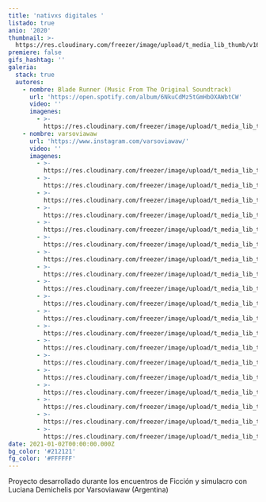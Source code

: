 ```yaml
---
title: 'nativxs digitales '
listado: true
anio: '2020'
thumbnail: >-
  https://res.cloudinary.com/freezer/image/upload/t_media_lib_thumb/v1609561536/2021/19_cimhe4.jpg
premiere: false
gifs_hashtag: ''
galeria:
  stack: true
  autores:
    - nombre: Blade Runner (Music From The Original Soundtrack)
      url: 'https://open.spotify.com/album/6NkuCdMz5tGmHbOXAWbtCW'
      video: ''
      imagenes:
        - >-
          https://res.cloudinary.com/freezer/image/upload/t_media_lib_thumb/v1609560119/2021/1_ibxx5j.jpg
    - nombre: varsoviawaw
      url: 'https://www.instagram.com/varsoviawaw/'
      video: ''
      imagenes:
        - >-
          https://res.cloudinary.com/freezer/image/upload/t_media_lib_thumb/v1609561839/2021/18_qw6rzw.jpg
        - >-
          https://res.cloudinary.com/freezer/image/upload/t_media_lib_thumb/v1609561850/2021/17_cbbowe.jpg
        - >-
          https://res.cloudinary.com/freezer/image/upload/t_media_lib_thumb/v1609561866/2021/16_n5bp9f.jpg
        - >-
          https://res.cloudinary.com/freezer/image/upload/t_media_lib_thumb/v1609561868/2021/15_dpdo5r.jpg
        - >-
          https://res.cloudinary.com/freezer/image/upload/t_media_lib_thumb/v1609561854/2021/14_sfvfys.jpg
        - >-
          https://res.cloudinary.com/freezer/image/upload/t_media_lib_thumb/v1609561845/2021/20_llvdkz.jpg
        - >-
          https://res.cloudinary.com/freezer/image/upload/t_media_lib_thumb/v1609561863/2021/19_kpylbh.jpg
        - >-
          https://res.cloudinary.com/freezer/image/upload/t_media_lib_thumb/v1609561677/2021/12_vvbfoq.jpg
        - >-
          https://res.cloudinary.com/freezer/image/upload/t_media_lib_thumb/v1609561676/2021/11_kpgj3h.jpg
        - >-
          https://res.cloudinary.com/freezer/image/upload/t_media_lib_thumb/v1609561679/2021/10_piqgms.jpg
        - >-
          https://res.cloudinary.com/freezer/image/upload/t_media_lib_thumb/v1609561668/2021/9_fehxmv.jpg
        - >-
          https://res.cloudinary.com/freezer/image/upload/t_media_lib_thumb/v1609561658/2021/13_jcur07.jpg
        - >-
          https://res.cloudinary.com/freezer/image/upload/t_media_lib_thumb/v1609560985/2021/2_vmoon3.jpg
        - >-
          https://res.cloudinary.com/freezer/image/upload/t_media_lib_thumb/v1609560989/2021/3_wrxbjr.jpg
        - >-
          https://res.cloudinary.com/freezer/image/upload/t_media_lib_thumb/v1609560994/2021/4_ha6clk.jpg
        - >-
          https://res.cloudinary.com/freezer/image/upload/t_media_lib_thumb/v1609560943/2021/5_ofxm3s.jpg
        - >-
          https://res.cloudinary.com/freezer/image/upload/t_media_lib_thumb/v1609561167/2021/6_nfksnh.jpg
        - >-
          https://res.cloudinary.com/freezer/image/upload/t_media_lib_thumb/v1609561155/2021/7_kbibyu.jpg
        - >-
          https://res.cloudinary.com/freezer/image/upload/t_media_lib_thumb/v1609561170/2021/8_axd8ax.jpg
date: 2021-01-02T00:00:00.000Z
bg_color: '#212121'
fg_color: '#FFFFFF'
---
```


Proyecto desarrollado durante los encuentros de Ficción y simulacro con Luciana Demichelis por Varsoviawaw (Argentina)
